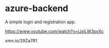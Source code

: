 # azure-backend
A simple login and registration app.

https://www.youtube.com/watch?v=lJsjLW3svXc

xmn.io/29Za7R1
